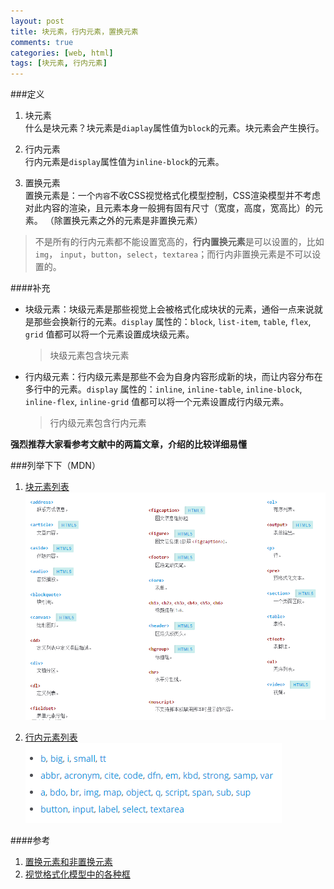 ```yaml
---
layout: post
title: 块元素，行内元素，置换元素
comments: true
categories: [web, html]
tags: [块元素, 行内元素]
---
```


###定义
1. 块元素   
   什么是块元素？块元素是`diaplay`属性值为`block`的元素。块元素会产生换行。

2. 行内元素    
   行内元素是`display`属性值为`inline-block`的元素。

3. 置换元素    
   置换元素是：一个`内容`不收CSS视觉格式化模型控制，CSS渲染模型并不考虑对此内容的渲染，且元素本身一般拥有固有尺寸（宽度，高度，宽高比）的元素。 （除置换元素之外的元素是非置换元素）

> 不是所有的行内元素都不能设置宽高的，**行内置换元素**是可以设置的，比如`img`， `input`，`button`，`select`，`textarea`；而行内非置换元素是不可以设置的。
<!--more-->
####补充

* 块级元素：块级元素是那些视觉上会被格式化成块状的元素，通俗一点来说就是那些会换新行的元素。`display` 属性的：`block`, `list-item`, `table`, `flex`, `grid` 值都可以将一个元素设置成块级元素。

	> 块级元素包含块元素

* 行内级元素：行内级元素是那些不会为自身内容形成新的块，而让内容分布在多行中的元素。`display` 属性的：`inline`, `inline-table`, `inline-block`, `inline-flex`, `inline-grid` 值都可以将一个元素设置成行内级元素。

	> 行内级元素包含行内元素


**强烈推荐大家看参考文献中的两篇文章，介绍的比较详细易懂**

###列举下下（MDN） 
1. [块元素列表](https://developer.mozilla.org/zh-CN/docs/Web/HTML/Block-level_elements)     
![block elements](/assets/img/block-elems.png)

2. [行内元素列表](https://developer.mozilla.org/en-US/docs/Web/HTML/Inline_elemente)     
![inline elements](/assets/img/inline-elem.png)



####参考

1. [置换元素和非置换元素](http://blog.doyoe.com/2015/03/15/css/%E7%BD%AE%E6%8D%A2%E5%92%8C%E9%9D%9E%E7%BD%AE%E6%8D%A2%E5%85%83%E7%B4%A0/)
2. [视觉格式化模型中的各种框](http://blog.doyoe.com/2015/03/09/css/%E8%A7%86%E8%A7%89%E6%A0%BC%E5%BC%8F%E5%8C%96%E6%A8%A1%E5%9E%8B%E4%B8%AD%E7%9A%84%E5%90%84%E7%A7%8D%E6%A1%86/#block-level-element)


